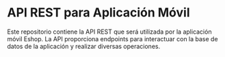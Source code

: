 # API REST para Aplicación Móvil

Este repositorio contiene la API REST que será utilizada por la aplicación móvil Eshop. La API proporciona endpoints para interactuar con la base de datos de la aplicación y realizar diversas operaciones.
